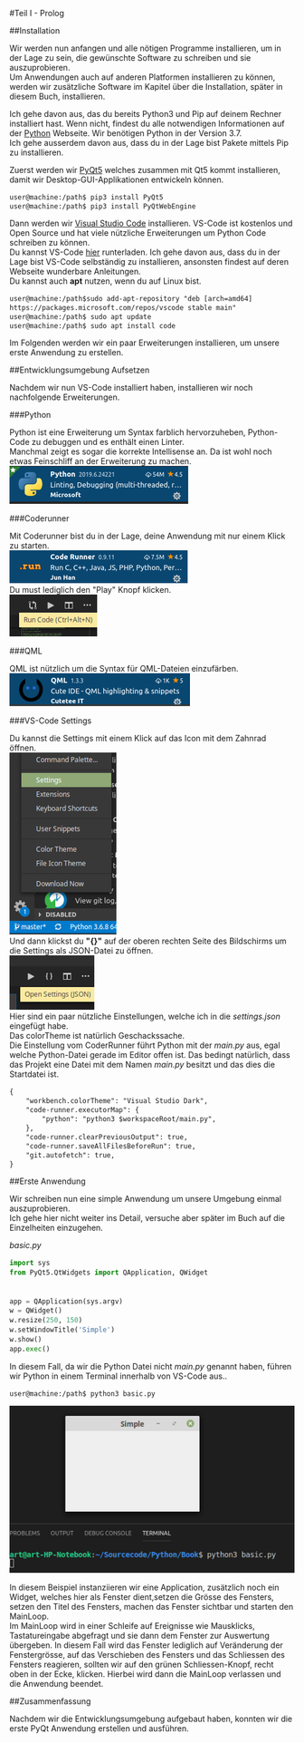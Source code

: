 #Teil I - Prolog

##Installation

Wir werden nun anfangen und alle nötigen Programme installieren, um in der Lage zu sein, die gewünschte Software zu schreiben und sie auszuprobieren.  
Um Anwendungen auch auf anderen Platformen installieren zu können, werden wir zusätzliche Software im Kapitel über die Installation, später in diesem Buch, installieren.  

Ich gehe davon aus, das du bereits Python3 und Pip auf deinem Rechner installiert hast. Wenn nicht, findest du alle notwendigen Informationen auf der [Python](https://python.org) Webseite. Wir benötigen Python in der Version 3.7.   
Ich gehe ausserdem davon aus, dass du in der Lage bist Pakete mittels Pip zu installieren.  

Zuerst werden wir [PyQt5](https://www.riverbankcomputing.com/software/pyqt/intro) welches zusammen mit Qt5 kommt installieren, damit wir Desktop-GUI-Applikationen entwickeln können. 

```console
user@machine:/path$ pip3 install PyQt5
user@machine:/path$ pip3 install PyQtWebEngine
```
Dann werden wir [Visual Studio Code](https://code.visualstudio.com/) installieren. VS-Code ist kostenlos und Open Source und hat viele nützliche Erweiterungen um Python Code schreiben zu können.  
Du kannst VS-Code [hier](https://code.visualstudio.com/Download) runterladen. Ich gehe davon aus, dass du in der Lage bist VS-Code selbständig zu installieren, ansonsten findest auf deren Webseite wunderbare Anleitungen.  
Du kannst auch **apt** nutzen, wenn du auf Linux bist.

```console
user@machine:/path$sudo add-apt-repository "deb [arch=amd64] https://packages.microsoft.com/repos/vscode stable main"
user@machine:/path$ sudo apt update
user@machine:/path$ sudo apt install code
```

Im Folgenden werden wir ein paar Erweiterungen installieren, um unsere erste Anwendung zu erstellen.   

##Entwicklungsumgebung Aufsetzen

Nachdem wir nun VS-Code installiert haben, installieren wir noch nachfolgende Erweiterungen.   

###Python

Python ist eine Erweiterung um Syntax farblich hervorzuheben, Python-Code zu debuggen und es enthält einen Linter.  
Manchmal zeigt es sogar die korrekte Intellisense an. Da ist wohl noch etwas Feinschliff an der Erweiterung zu machen.  
![AltText](../images/python.png "Title")

###Coderunner

Mit Coderunner bist du in der Lage, deine Anwendung mit nur einem Klick zu starten.     
![AltText](../images/coderunner.png "Title")  
Du must lediglich den "Play" Knopf klicken.  
![AltText](../images/runner.png "Title")

###QML

QML ist nützlich um die Syntax für QML-Dateien einzufärben.   
<img src="../images/qml.png" alt="QML" title="QML" />

###VS-Code Settings

Du kannst die Settings mit einem Klick auf das Icon mit dem Zahnrad öffnen.     
![AltText](../images/settings.png "Title")   
Und dann klickst du **"{}"** auf der oberen rechten Seite des Bildschirms um die Settings als JSON-Datei zu öffnen.     
![AltText](../images/json.png "Title")  
Hier sind ein paar nützliche Einstellungen, welche ich in die *settings.json* eingefügt habe.  
Das colorTheme ist natürlich Geschackssache.  
Die Einstellung vom CoderRunner führt Python mit der *main.py* aus, egal welche Python-Datei gerade im Editor offen ist. Das bedingt natürlich, dass das Projekt eine Datei mit dem Namen *main.py* besitzt und das dies die Startdatei ist.

<div class="codehilite"><pre><span></span><code><span class="p">{</span>
    <span class="nt">&quot;workbench.colorTheme&quot;</span><span class="p">:</span> <span class="s2">&quot;Visual Studio Dark&quot;</span><span class="p">,</span>
    <span class="nt">&quot;code-runner.executorMap&quot;</span><span class="p">:</span> <span class="p">{</span>
        <span class="nt">&quot;python&quot;</span><span class="p">:</span> <span class="s2">&quot;python3 $workspaceRoot/main.py&quot;</span><span class="p">,</span>
    <span class="p">},</span>
    <span class="nt">&quot;code-runner.clearPreviousOutput&quot;</span><span class="p">:</span> <span class="kc">true</span><span class="p">,</span>
    <span class="nt">&quot;code-runner.saveAllFilesBeforeRun&quot;</span><span class="p">:</span> <span class="kc">true</span><span class="p">,</span>
    <span class="nt">&quot;git.autofetch&quot;</span><span class="p">:</span> <span class="kc">true</span><span class="p">,</span>
<span class="p">}</span>
</code></pre></div>

##Erste Anwendung

Wir schreiben nun eine simple Anwendung um unsere Umgebung einmal auszuprobieren.  
Ich gehe hier nicht weiter ins Detail, versuche aber später im Buch auf die Einzelheiten einzugehen.   

*basic.py*
```python
import sys
from PyQt5.QtWidgets import QApplication, QWidget


app = QApplication(sys.argv)
w = QWidget()
w.resize(250, 150)
w.setWindowTitle('Simple')
w.show()
app.exec()
```
In diesem Fall, da wir die Python Datei nicht *main.py* genannt haben, führen wir Python in einem Terminal innerhalb von VS-Code aus..  

```console
user@machine:/path$ python3 basic.py
```

![AltText](../images/simple.png "Title")  
  
In diesem Beispiel instanziieren wir eine Application, zusätzlich noch ein Widget, welches hier als Fenster dient,setzen die Grösse des Fensters, setzen den Titel des Fensters, machen das Fenster sichtbar und starten den MainLoop.  
Im MainLoop wird in einer Schleife auf Ereignisse wie Mausklicks, Tastatureingabe abgefragt und sie dann dem Fenster zur Auswertung übergeben.  In diesem Fall wird das Fenster lediglich auf Veränderung der Fenstergrösse, auf das Verschieben des Fensters und das Schliessen des Fensters reagieren, sollten wir auf den grünen Schliessen-Knopf, recht oben in der Ecke, klicken. Hierbei wird dann die MainLoop verlassen und die Anwendung beendet.   

##Zusammenfassung

Nachdem wir die Entwicklungsumgebung aufgebaut haben, konnten wir die erste PyQt Anwendung erstellen und ausführen. 
